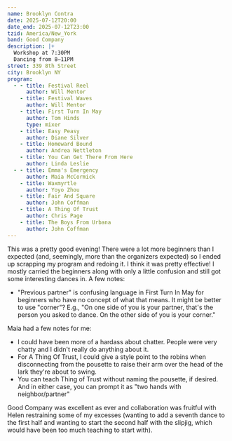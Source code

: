 ```yaml
---
name: Brooklyn Contra
date: 2025-07-12T20:00
date_end: 2025-07-12T23:00
tzid: America/New_York
band: Good Company
description: |+
  Workshop at 7:30PM  
  Dancing from 8–11PM
street: 339 8th Street
city: Brooklyn NY
program:
  - - title: Festival Reel
      author: Will Mentor
    - title: Festival Waves
      author: Will Mentor
    - title: First Turn In May
      author: Tom Hinds
      type: mixer
    - title: Easy Peasy
      author: Diane Silver
    - title: Homeward Bound
      author: Andrea Nettleton
    - title: You Can Get There From Here
      author: Linda Leslie
  - - title: Emma's Emergency
      author: Maia McCormick
    - title: Waxmyrtle
      author: Yoyo Zhou
    - title: Fair And Square
      author: John Coffman
    - title: A Thing Of Trust
      author: Chris Page
    - title: The Boys From Urbana
      author: John Coffman
--- 
```


This was a pretty good evening! There were a lot more beginners than I expected (and, seemingly, more than the organizers expected) so I ended up scrapping my program and redoing it. I think it was pretty effective! I mostly carried the beginners along with only a little confusion and still got some interesting dances in. A few notes:

* "Previous partner" is confusing language in First Turn In May for beginners who have no concept of what that means. It might be better to use "corner"? E.g., "On one side of you is your partner, that's the person you asked to dance. On the other side of you is your corner."

Maia had a few notes for me:

* I could have been more of a hardass about chatter. People were very chatty and I didn't really do anything about it.
* For A Thing Of Trust, I could give a style point to the robins when disconnecting from the pousette to raise their arm over the head of the lark they're about to swing.
* You can teach Thing of Trust without naming the pousette, if desired. And in either case, you can prompt it as "two hands with neighbor/partner"

Good Company was excellent as ever and collaboration was fruitful with Helen restraining some of my excesses (wanting to add a seventh dance to the first half and wanting to start the second half with the slipjig, which would have been too much teaching to start with).
